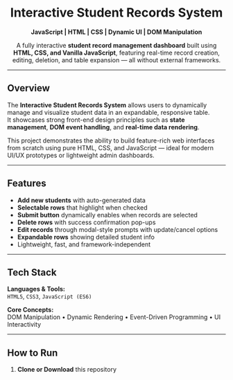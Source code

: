 <div align="center">

# Interactive Student Records System
**JavaScript | HTML | CSS | Dynamic UI | DOM Manipulation**

A fully interactive **student record management dashboard** built using **HTML, CSS, and Vanilla JavaScript**, featuring real-time record creation, editing, deletion, and table expansion — all without external frameworks.

</div>

---

## Overview

The **Interactive Student Records System** allows users to dynamically manage and visualize student data in an expandable, responsive table.  
It showcases strong front-end design principles such as **state management**, **DOM event handling**, and **real-time data rendering**.

This project demonstrates the ability to build feature-rich web interfaces from scratch using pure HTML, CSS, and JavaScript — ideal for modern UI/UX prototypes or lightweight admin dashboards.

---

## Features

-  **Add new students** with auto-generated data  
-  **Selectable rows** that highlight when checked  
-  **Submit button** dynamically enables when records are selected  
-  **Delete rows** with success confirmation pop-ups  
-  **Edit records** through modal-style prompts with update/cancel options  
-  **Expandable rows** showing detailed student info  
-  Lightweight, fast, and framework-independent  

---

##  Tech Stack

**Languages & Tools:**  
`HTML5`, `CSS3`, `JavaScript (ES6)`

**Core Concepts:**  
DOM Manipulation • Dynamic Rendering • Event-Driven Programming • UI Interactivity

---

##  How to Run

1. **Clone or Download** this repository
